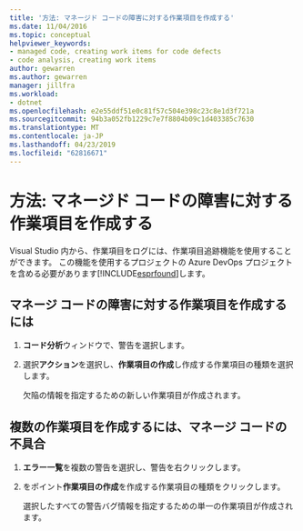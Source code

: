 ```yaml
---
title: '方法: マネージド コードの障害に対する作業項目を作成する'
ms.date: 11/04/2016
ms.topic: conceptual
helpviewer_keywords:
- managed code, creating work items for code defects
- code analysis, creating work items
author: gewarren
ms.author: gewarren
manager: jillfra
ms.workload:
- dotnet
ms.openlocfilehash: e2e55ddf51e0c81f57c504e398c23c8e1d3f721a
ms.sourcegitcommit: 94b3a052fb1229c7e7f8804b09c1d403385c7630
ms.translationtype: MT
ms.contentlocale: ja-JP
ms.lasthandoff: 04/23/2019
ms.locfileid: "62816671"
---
```

# <a name="how-to-create-a-work-item-for-a-managed-code-defect"></a>方法: マネージド コードの障害に対する作業項目を作成する

Visual Studio 内から、作業項目をログには、作業項目追跡機能を使用することができます。 この機能を使用するプロジェクトの Azure DevOps プロジェクトを含める必要があります[!INCLUDE[esprfound](../code-quality/includes/esprfound_md.md)]します。

## <a name="to-create-a-work-item-for-managed-code-defect"></a>マネージ コードの障害に対する作業項目を作成するには

1. **コード分析**ウィンドウで、警告を選択します。

2. 選択**アクション**を選択し、**作業項目の作成**し作成する作業項目の種類を選択します。

     欠陥の情報を指定するための新しい作業項目が作成されます。

## <a name="to-create-a-work-item-for-multiple-managed-code-defects"></a>複数の作業項目を作成するには、マネージ コードの不具合

1. **エラー一覧**を複数の警告を選択し、警告を右クリックします。

2. をポイント**作業項目の作成**を作成する作業項目の種類をクリックします。

     選択したすべての警告バグ情報を指定するための単一の作業項目が作成されます。
